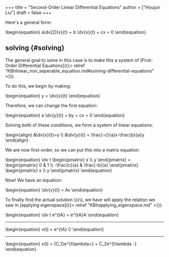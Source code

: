 +++
title = "Second-Order Linear Differential Equations"
author = ["Houjun Liu"]
draft = false
+++

Here's a general form:

\begin{equation}
a\dv[2]{x}{t} + b \dv{x}{t} + cx = 0
\end{equation}


## solving {#solving}

The general goal to solve in this case is to make this a system of [First-Order Differential Equations]({{< relref "KBhlinear_non_seperable_equation.md#solving-differential-equations" >}}).

To do this, we begin by making:

\begin{equation}
y = \dv{x}{t}
\end{equation}

Therefore, we can change the first equation:

\begin{equation}
a \dv{y}{t} + by + cx = 0
\end{equation}

Solving both of these conditions, we form a system of linear equations:

\begin{align}
&\dv{x}{t}=y \\\\
&\dv{y}{t} = \frac{-c}{a}x-\frac{b}{a}y
\end{align}

We are now first-order, so we can put this into a matrix equation:

\begin{equation}
\dv t \begin{pmatrix}
x \\\ y
\end{pmatrix}  = \begin{pmatrix}
0 & 1 \\\ -\frac{c}{a} & \frac{-b}{a}
\end{pmatrix}  \begin{pmatrix}
x \\\ y
\end{pmatrix}
\end{equation}

Now! We have an equation:

\begin{equation}
\dv{v}{t} = Av
\end{equation}

To finally find the actual solution \\(v\\), we have will apply the relation we saw in [applying eigenspace]({{< relref "KBhapplying_eigenspace.md" >}}).

\begin{equation}
\dv t e^{tA} = e^{tA}A
\end{equation}

---

\begin{equation}
v(t) = e^{tA} C
\end{equation}

---

\begin{equation}
x(t) = {C\_1}e^{t\lambda+} + C\_2e^{t\lambda -}
\end{equation}